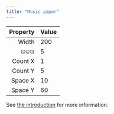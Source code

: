 ```yaml
---
title: "Music paper"
---
```


| Property | Value |
| --------:|:----- |
|    Width | 200   |
|   ଉଚ୍ଚତା | 5     |
|  Count X | 1     |
|  Count Y | 5     |
|  Space X | 10    |
|  Space Y | 60    |

See [the introduction](intro) for more information.
